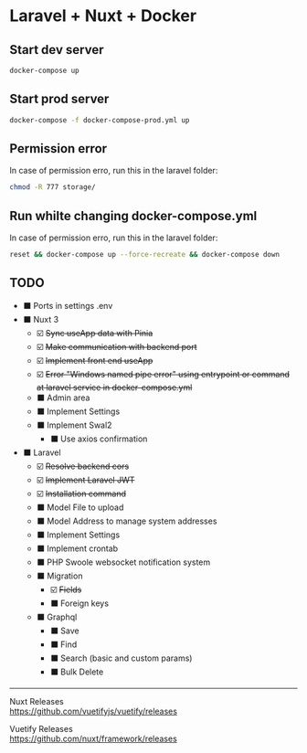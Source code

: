 # Laravel + Nuxt + Docker
## Start dev server
```bash
docker-compose up
```


## Start prod server
```bash
docker-compose -f docker-compose-prod.yml up
```

## Permission error
In case of permission erro, run this in the laravel folder:
```bash
chmod -R 777 storage/
```

## Run whilte changing docker-compose.yml
In case of permission erro, run this in the laravel folder:
```bash
reset && docker-compose up --force-recreate && docker-compose down
```

## TODO
- ⬛ Ports in settings .env
- ⬛ Nuxt 3
  - ☑️ ~~Sync useApp data with Pinia~~
  - ☑️ ~~Make communication with backend port~~
  - ☑️ ~~Implement front end useApp~~
  - ☑️ ~~Error "Windows named pipe error" using entrypoint or command at laravel service in docker-compose.yml~~
  - ⬛ Admin area
  - ⬛ Implement Settings
  - ⬛ Implement Swal2
    - ⬛ Use axios confirmation
- ⬛ Laravel
  - ☑️ ~~Resolve backend cors~~
  - ☑️ ~~Implement Laravel JWT~~
  - ☑️ ~~Installation command~~
  - ⬛ Model File to upload
  - ⬛ Model Address to manage system addresses
  - ⬛ Implement Settings
  - ⬛ Implement crontab
  - ⬛ PHP Swoole websocket notification system
  - ⬛ Migration
    - ☑️ ~~Fields~~
    - ⬛ Foreign keys
  - ⬛ Graphql
    - ⬛ Save
    - ⬛ Find
    - ⬛ Search (basic and custom params)
    - ⬛ Bulk Delete

<hr />

Nuxt Releases <br />
https://github.com/vuetifyjs/vuetify/releases

Vuetify Releases <br />
https://github.com/nuxt/framework/releases